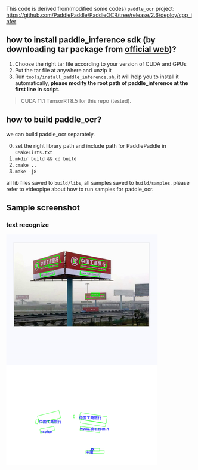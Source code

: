 
This code is derived from(modified some codes) `paddle_ocr` project: https://github.com/PaddlePaddle/PaddleOCR/tree/release/2.6/deploy/cpp_infer 

## how to install paddle_inference sdk (by downloading tar package from [official web](https://paddleinference.paddlepaddle.org.cn/user_guides/download_lib.html#linux))?

1. Choose the right tar file according to your version of CUDA and GPUs
2. Put the tar file at anywhere and unzip it
3. Run `tools/install_paddle_inference.sh`, it will help you to install it automatically, **please modify the root path of paddle_inference at the first line in script**.

> CUDA 11.1 TensorRT8.5 for this repo (tested).

## how to build paddle_ocr?

we can build paddle_ocr separately.

0. set the right library path and include path for PaddlePaddle in `CMakeLists.txt`
1. `mkdir build && cd build`
2. `cmake ..`
3. `make -j8`

all lib files saved to `build/libs`, all samples saved to `build/samples`. please refer to videopipe about how to run samples for paddle_ocr.

## Sample screenshot ##
### text recognize
![](../../doc/3rdparty/8.png)